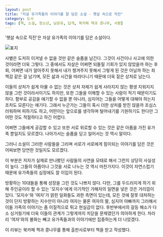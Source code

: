 ```yaml
---
layout: post
title: "자살 유가족들의 이야기를 잘 담은 소설 - 햇살 속으로 직진"
category: 도서
tags: [책, 소설, 청소년, 남온유, 답게, 북카페 책과 콩나무, 서평]
---
```


'햇살 속으로 직진'은
자살 유가족의 이야기를 담은 소설이다.

![표지](https://images2.imgbox.com/61/d2/EEXoCNO0_o.jpg)

사별은 도저히 이겨낼 수 없을 것만 같은 슬픔을 남긴다.
그것이 사건이나 사고에 의한 것이라면 더욱 그렇다.
그 중에서도 자살은 어쩌면 되돌릴 기회가 있지 않았을까 하는 후회,
어쩌면 내가 알아주지 못해서 내가 챙겨주지 못해서 그렇게 된 것은 아닐까 하는 죄책감 같은 걸 남기며,
모든 삶과 시간을 따라다니기 때문에 더욱 짙은 상처로 남는다.

이들의 상처가 쉽게 아물 수 없는 것은
상처 자체가 쉽게 사라지지 않는
평생 지워지지 않을 그런 것이라서이기도 하지만,
또한 그들을 이해할 수 있는 사람이 적기 때문이기도 하다.
함부로 공감을 얘기할 수 없을 뿐 아니라,
심지어는 그들을 어떻게 대해야 하는지조차도 모른다는 얘기다.
그래서 누군가는 그들이 혹시 더한 상처를 받진 않을까 조심스러워하며 피하기도 하고,
어떤이는 앞으로를 생각하며 털어내기를 기원하기도 한다만
그 어떤 것도 적절하다고 하긴 어렵다.

어쩌면 그들에게 공감할 수 있고 또한 서로 위로할 수 있는 것은
같은 아픔을 가진 유가족 뿐일지도 모르겠다.
나아가서는 슬픔을 딛고 일어서는 것 역시 말이다.

그러니 소설이 그러한 사람들을 그리며
서로가 서로에게 힘이되는 이야기를 담은 것은 어찌보면 당연한 것일지도 모르겠다.

이 부분은 저자가 실제로 만나봤던 사람들의 사연을 모태로 해서 그런지 상당히 사실성이 높다.
그들의 아픔이나 그것을 서로 나누는 것 역시 마찬가지다.
이것이 자연스럽기 때문에 유가족들의 심정에도 잘 이입이 된다.

방황하는 10대들을 통해 성장을 그린 것도 나쁘지 않다.
다만, 그를 두드러지게 하기 위해 주인공이라 할 수 있는 '모지수'에게
이기적인 가해자의 일면을 넣은 것은 거리낌이 있다.
'모지수'와 '여자'가 얽힌 일화들도 과한 측면이 있는데,
모든 것에 잘못 대처하는 것이 단지 방황하는 지수만이 아니라
여자는 물론 여자의 딸, 심지어 아빠까지 그러해서
이들 가족의 이야기는 좀 이질적으로 튀고 현실감이 없다.
후반부에서의 갈등 해소가 다소 싱거웠기에 더욱 이들의 관계가 그렇게까지 치닫을 문제였던가 의아하게 한다.
차라리 '여자'와의 불화는 빼고 유가족들과의 이야기에만 집중하는게 더 나았겠다.



<div class="im im-info">
이 리뷰는 북카페 책과 콩나무를 통해 출판사로부터 책을 받고 작성했다.
</div>
